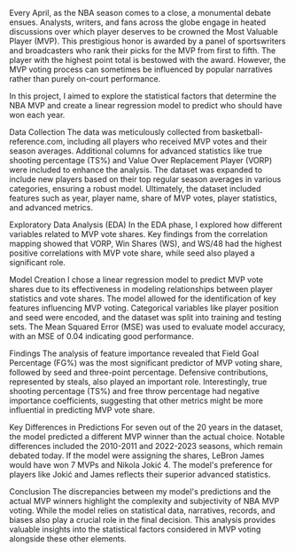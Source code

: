 Every April, as the NBA season comes to a close, a monumental debate ensues. Analysts, writers, and fans across the globe engage in heated discussions over which player deserves to be crowned the Most Valuable Player (MVP). This prestigious honor is awarded by a panel of sportswriters and broadcasters who rank their picks for the MVP from first to fifth. The player with the highest point total is bestowed with the award. However, the MVP voting process can sometimes be influenced by popular narratives rather than purely on-court performance.

In this project, I aimed to explore the statistical factors that determine the NBA MVP and create a linear regression model to predict who should have won each year.

Data Collection
The data was meticulously collected from basketball-reference.com, including all players who received MVP votes and their season averages. Additional columns for advanced statistics like true shooting percentage (TS%) and Value Over Replacement Player (VORP) were included to enhance the analysis. The dataset was expanded to include new players based on their top regular season averages in various categories, ensuring a robust model. Ultimately, the dataset included features such as year, player name, share of MVP votes, player statistics, and advanced metrics.

Exploratory Data Analysis (EDA)
In the EDA phase, I explored how different variables related to MVP vote shares. Key findings from the correlation mapping showed that VORP, Win Shares (WS), and WS/48 had the highest positive correlations with MVP vote share, while seed also played a significant role.

Model Creation
I chose a linear regression model to predict MVP vote shares due to its effectiveness in modeling relationships between player statistics and vote shares. The model allowed for the identification of key features influencing MVP voting. Categorical variables like player position and seed were encoded, and the dataset was split into training and testing sets. The Mean Squared Error (MSE) was used to evaluate model accuracy, with an MSE of 0.04 indicating good performance.

Findings
The analysis of feature importance revealed that Field Goal Percentage (FG%) was the most significant predictor of MVP voting share, followed by seed and three-point percentage. Defensive contributions, represented by steals, also played an important role. Interestingly, true shooting percentage (TS%) and free throw percentage had negative importance coefficients, suggesting that other metrics might be more influential in predicting MVP vote share.

Key Differences in Predictions
For seven out of the 20 years in the dataset, the model predicted a different MVP winner than the actual choice. Notable differences included the 2010-2011 and 2022-2023 seasons, which remain debated today. If the model were assigning the shares, LeBron James would have won 7 MVPs and Nikola Jokić 4. The model's preference for players like Jokić and James reflects their superior advanced statistics.

Conclusion
The discrepancies between my model's predictions and the actual MVP winners highlight the complexity and subjectivity of NBA MVP voting. While the model relies on statistical data, narratives, records, and biases also play a crucial role in the final decision. This analysis provides valuable insights into the statistical factors considered in MVP voting alongside these other elements.
